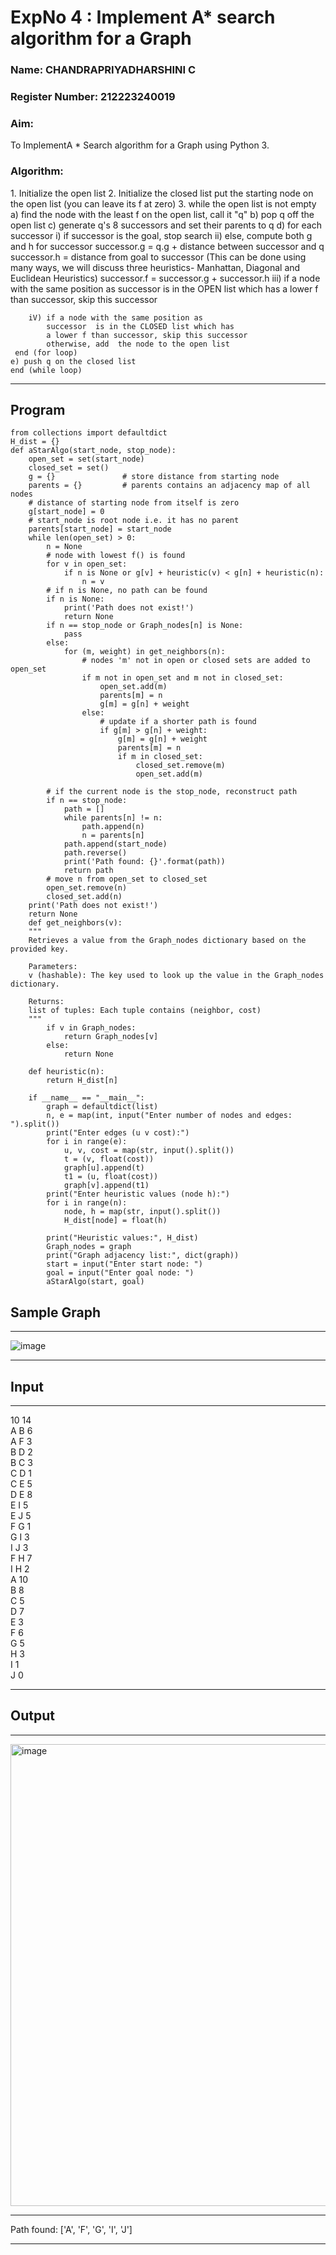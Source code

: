<h1>ExpNo 4 : Implement A* search algorithm for a Graph</h1> 
<h3>Name: CHANDRAPRIYADHARSHINI C</h3>
<h3>Register Number: 212223240019</h3>
<H3>Aim:</H3>
<p>To ImplementA * Search algorithm for a Graph using Python 3.</p>
<H3>Algorithm:</H3>
1.  Initialize the open list
2.  Initialize the closed list
    put the starting node on the open 
    list (you can leave its f at zero)
3.  while the open list is not empty
    a) find the node with the least f on 
       the open list, call it "q"
    b) pop q off the open list
    c) generate q's 8 successors and set their 
       parents to q
    d) for each successor
        i) if successor is the goal, stop search
        ii) else, compute both g and h for successor
          successor.g = q.g + distance between 
                              successor and q
          successor.h = distance from goal to 
          successor (This can be done using many 
          ways, we will discuss three heuristics- 
          Manhattan, Diagonal and Euclidean 
          Heuristics)
          successor.f = successor.g + successor.h
        iii) if a node with the same position as 
            successor is in the OPEN list which has a 
           lower f than successor, skip this successor

        iV) if a node with the same position as 
            successor  is in the CLOSED list which has
            a lower f than successor, skip this successor
            otherwise, add  the node to the open list
     end (for loop)
    e) push q on the closed list
    end (while loop)
<hr>
<h2>Program</h2>

```
from collections import defaultdict
H_dist = {}
def aStarAlgo(start_node, stop_node):
    open_set = set(start_node)
    closed_set = set()
    g = {}               # store distance from starting node
    parents = {}         # parents contains an adjacency map of all nodes
    # distance of starting node from itself is zero
    g[start_node] = 0
    # start_node is root node i.e. it has no parent
    parents[start_node] = start_node
    while len(open_set) > 0:
        n = None
        # node with lowest f() is found
        for v in open_set:
            if n is None or g[v] + heuristic(v) < g[n] + heuristic(n):
                n = v
        # if n is None, no path can be found
        if n is None:
            print('Path does not exist!')
            return None
        if n == stop_node or Graph_nodes[n] is None:
            pass
        else:
            for (m, weight) in get_neighbors(n):
                # nodes 'm' not in open or closed sets are added to open_set
                if m not in open_set and m not in closed_set:
                    open_set.add(m)
                    parents[m] = n
                    g[m] = g[n] + weight
                else:
                    # update if a shorter path is found
                    if g[m] > g[n] + weight:
                        g[m] = g[n] + weight
                        parents[m] = n
                        if m in closed_set:
                            closed_set.remove(m)
                            open_set.add(m)
        
        # if the current node is the stop_node, reconstruct path
        if n == stop_node:
            path = []
            while parents[n] != n:
                path.append(n)
                n = parents[n]
            path.append(start_node)
            path.reverse()
            print('Path found: {}'.format(path))
            return path
        # move n from open_set to closed_set
        open_set.remove(n)
        closed_set.add(n)
    print('Path does not exist!')
    return None
    def get_neighbors(v):
    """
    Retrieves a value from the Graph_nodes dictionary based on the provided key.

    Parameters:
    v (hashable): The key used to look up the value in the Graph_nodes dictionary.

    Returns:
    list of tuples: Each tuple contains (neighbor, cost)
    """
        if v in Graph_nodes:
            return Graph_nodes[v]
        else:
            return None

    def heuristic(n):
        return H_dist[n]

    if __name__ == "__main__":
        graph = defaultdict(list)
        n, e = map(int, input("Enter number of nodes and edges: ").split())
        print("Enter edges (u v cost):")
        for i in range(e):
            u, v, cost = map(str, input().split())
            t = (v, float(cost))
            graph[u].append(t)
            t1 = (u, float(cost))
            graph[v].append(t1)  
        print("Enter heuristic values (node h):")
        for i in range(n):
            node, h = map(str, input().split())
            H_dist[node] = float(h)
    
        print("Heuristic values:", H_dist)
        Graph_nodes = graph
        print("Graph adjacency list:", dict(graph))
        start = input("Enter start node: ")
        goal = input("Enter goal node: ")
        aStarAlgo(start, goal)
```
<h2>Sample Graph</h2>
<hr>

![image](https://github.com/natsaravanan/19AI405FUNDAMENTALSOFARTIFICIALINTELLIGENCE/assets/87870499/b1377c3f-011a-4c0f-a843-516842ae056a)

<hr>
<h2>Input</h2>
<hr>
10 14 <br>
A B 6 <br>
A F 3 <br>
B D 2 <br>
B C 3 <br>
C D 1 <br>
C E 5 <br>
D E 8 <br>
E I 5 <br>
E J 5 <br>
F G 1 <br>
G I 3 <br>
I J 3 <br>
F H 7 <br>
I H 2 <br>
A 10 <br>
B 8 <br>
C 5 <br>
D 7 <br>
E 3 <br>
F 6 <br>
G 5 <br>
H 3 <br>
I 1 <br>
J 0 <br>
<hr>
<h2>Output</h2>
<hr>
<img width="1365" height="739" alt="image" src="https://github.com/user-attachments/assets/c9e11dd9-524b-4967-ae57-663f058d0aac" />

<hr>
Path found: ['A', 'F', 'G', 'I', 'J']
<hr>
